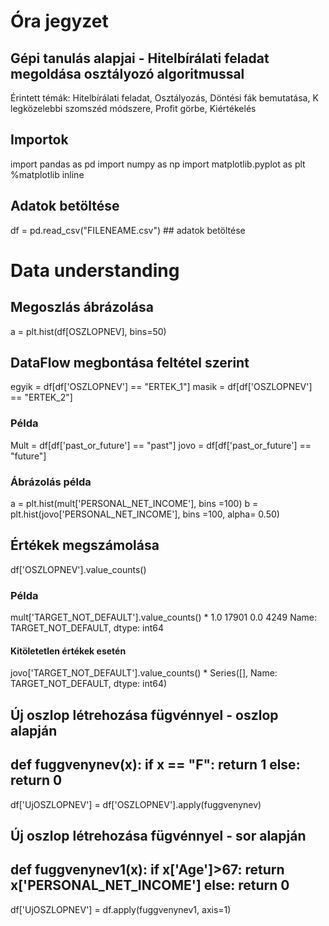 # Óra jegyzet

## Gépi tanulás alapjai - Hitelbírálati feladat megoldása osztályozó algoritmussal

Érintett témák: Hitelbírálati feladat, Osztályozás, Döntési fák bemutatása, K legközelebbi szomszéd módszere, Profit görbe, Kiértékelés

## Importok
import pandas as pd
import numpy as np
import matplotlib.pyplot as plt 
%matplotlib inline

## Adatok betöltése
df = pd.read_csv("FILENEAME.csv") ## adatok betöltése

# Data understanding


## Megoszlás ábrázolása
a = plt.hist(df[OSZLOPNEV], bins=50) 


## DataFlow megbontása feltétel szerint
egyik = df[df['OSZLOPNEV'] == "ERTEK_1"]
masik = df[df['OSZLOPNEV'] == "ERTEK_2"]

### Példa
Mult = df[df['past_or_future'] == "past"]
jovo = df[df['past_or_future'] == "future"]


### Ábrázolás példa
a = plt.hist(mult['PERSONAL_NET_INCOME'], bins =100)
b = plt.hist(jovo['PERSONAL_NET_INCOME'], bins =100, alpha= 0.50)


## Értékek megszámolása
df['OSZLOPNEV'].value_counts()

### Példa
mult['TARGET_NOT_DEFAULT'].value_counts()
*
1.0    17901
0.0     4249
Name: TARGET_NOT_DEFAULT, dtype: int64

#### Kitöletetlen értékek esetén
jovo['TARGET_NOT_DEFAULT'].value_counts()
*
Series([], Name: TARGET_NOT_DEFAULT, dtype: int64)


## Új oszlop létrehozása fügvénnyel - oszlop alapján

def fuggvenynev(x):
    if x == "F":
        return 1
    else:
        return 0
-
df['UjOSZLOPNEV'] = df['OSZLOPNEV'].apply(fuggvenynev)


## Új oszlop létrehozása fügvénnyel - sor alapján

def fuggvenynev1(x):
    if x['Age']>67:
        return x['PERSONAL_NET_INCOME']
    else:
        return 0
-
df['UjOSZLOPNEV'] = df.apply(fuggvenynev1, axis=1)

